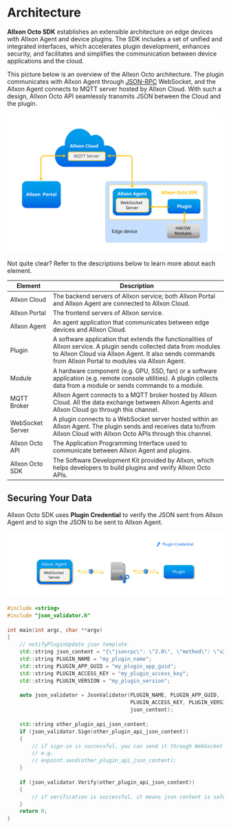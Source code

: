 # Architecture 

**Allxon Octo SDK** establishes an extensible architecture on edge devices with Allxon Agent and device plugins. The SDK includes a set of unified and integrated interfaces, which accelerates plugin development, enhances security, and facilitates and simplifies the communication between device applications and the cloud.

This picture below is an overview of the Allxon Octo architecture. The plugin communicates with Allxon Agent through [JSON-RPC](https://www.jsonrpc.org/specification) WebSocket, and the Allxon Agent connects to MQTT server hosted by Allxon Cloud. With such a design, Allxon Octo API seamlessly transmits JSON between the Cloud and the plugin.

![allxon_infrasturcture](../_img/allxon_infrastructure.svg)


Not quite clear? Refer to the descriptions below to learn more about each element.




| Element      | Description      |
| ---------- | ---------- |
| Allxon Cloud | The backend servers of Allxon service; both Allxon Portal and Allxon Agent are connected to Allxon Cloud.|
| Allxon Portal   |  The frontend servers of Allxon service.   |
| Allxon Agent   | An agent application that communicates between edge devices and Allxon Cloud.   |
| Plugin   | A software application that extends the functionalities of Allxon service. A plugin sends collected data from modules to Allxon Cloud via Allxon Agent. It also sends commands from Allxon Portal to modules via Allxon Agent.   |
| Module   | A hardware component (e.g. GPU, SSD, fan) or a software application (e.g. remote console utilities). A plugin collects data from a module or sends commands to a module.   |
| MQTT Broker   | Allxon Agent connects to a MQTT broker hosted by Allxon Cloud. All the data exchange between Allxon Agents and Allxon Cloud go through this channel.   |
| WebSocket Server  | A plugin connects to a WebSocket server hosted within an Allxon Agent. The plugin sends and receives data to/from Allxon Cloud with Allxon Octo APIs through this channel. |
| Allxon Octo API  | The Application Programming Interface used to communicate between Allxon Agent and plugins.  |
| Allxon Octo SDK  |The Software Development Kit provided by Allxon, which helps developers to build plugins and verify Allxon Octo APIs.  |


## Securing Your Data​

Allxon Octo SDK uses **Plugin Credential** to verify the JSON sent from Allxon Agent and to sign the JSON to be sent to Allxon Agent.


![security](../_img/Security.drawio.svg)

```cpp
#include <string>
#include "json_validator.h"

int main(int argc, char **argv)
{
    // notifyPluginUpdate json template
    std::string json_content = "{\"jsonrpc\": \"2.0\", \"method\": \"v2/notifyPluginUpdate\"...}"; 
    std::string PLUGIN_NAME = "my_plugin_name";
    std::string PLUGIN_APP_GUID = "my_plugin_app_guid";
    std::string PLUGIN_ACCESS_KEY = "my_plugin_access_key";
    std::string PLUGIN_VERSION = "my_plugin_version";
    
    auto json_validator = JsonValidator(PLUGIN_NAME, PLUGIN_APP_GUID,
                                        PLUGIN_ACCESS_KEY, PLUGIN_VERSION,
                                        json_content); 
    
    std::string other_plugin_api_json_content;
    if (json_validator.Sign(other_plugin_api_json_content))
    {
        // if sign-in is successful, you can send it through WebSocket
        // e.g. 
        // enpoint.send(other_plugin_api_json_content);
    }

    if (json_validator.Verify(other_plugin_api_json_content))
    {
        // if verification is successful, it means json content is safe, you can read it
    }
    return 0;
}
```
